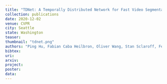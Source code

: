 ```yaml
---
title: "TDNet: A Temporally Distributed Network for Fast Video Segmentation"
collection: publications
date: 2020-12-02
venue: CVPR
city: Seattle
state: Washington
teaser:
thumbnail: "tdnet.png"
authors: "Ping Hu, Fabian Caba Heilbron, Oliver Wang, Stan Sclaroff, Federico Perazzi"
bibtex:
uri:
arxiv:
project:
poster:
data:
---
```


